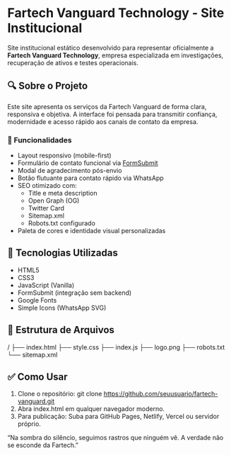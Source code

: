 # Fartech Vanguard Technology - Site Institucional

Site institucional estático desenvolvido para representar oficialmente a **Fartech Vanguard Technology**, empresa especializada em investigações, recuperação de ativos e testes operacionais.

## 🔍 Sobre o Projeto

Este site apresenta os serviços da Fartech Vanguard de forma clara, responsiva e objetiva. A interface foi pensada para transmitir confiança, modernidade e acesso rápido aos canais de contato da empresa.

### 🧩 Funcionalidades
- Layout responsivo (mobile-first)
- Formulário de contato funcional via [FormSubmit](https://formsubmit.co)
- Modal de agradecimento pós-envio
- Botão flutuante para contato rápido via WhatsApp
- SEO otimizado com:
  - Title e meta description
  - Open Graph (OG)
  - Twitter Card
  - Sitemap.xml
  - Robots.txt configurado
- Paleta de cores e identidade visual personalizadas

## 🚀 Tecnologias Utilizadas

- HTML5
- CSS3
- JavaScript (Vanilla)
- FormSubmit (integração sem backend)
- Google Fonts
- Simple Icons (WhatsApp SVG)

## 📁 Estrutura de Arquivos

/
├── index.html
├── style.css
├── index.js
├── logo.png
├── robots.txt
└── sitemap.xml


## ✅ Como Usar

1. Clone o repositório:
   git clone https://github.com/seuusuario/fartech-vanguard.git
2. Abra index.html em qualquer navegador moderno.
3. Para publicação: Suba para GitHub Pages, Netlify, Vercel ou servidor próprio.


“Na sombra do silêncio, seguimos rastros que ninguém vê. A verdade não se esconde da Fartech.”
